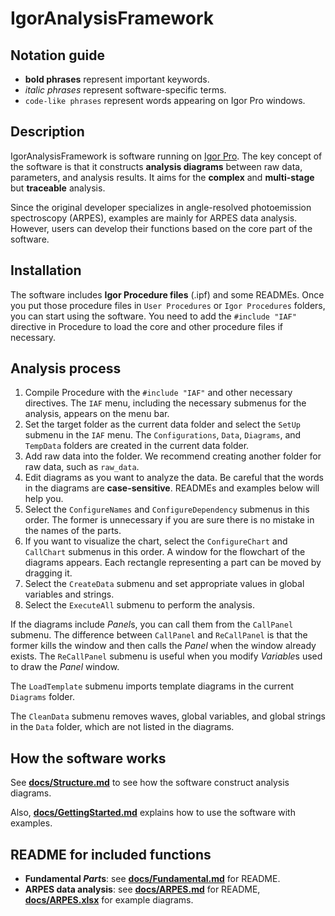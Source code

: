 # IgorAnalysisFramework

## Notation guide
- **bold phrases** represent important keywords.
- *italic phrases* represent software-specific terms.
- ```code-like phrases``` represent words appearing on Igor Pro windows.

## Description
IgorAnalysisFramework is software running on [Igor Pro](https://www.wavemetrics.com/).
The key concept of the software is that it constructs **analysis diagrams** between raw data, parameters, and analysis results.
It aims for the **complex** and **multi-stage** but **traceable** analysis.

Since the original developer specializes in angle-resolved photoemission spectroscopy (ARPES), examples are mainly for ARPES data analysis.
However, users can develop their functions based on the core part of the software.

## Installation

The software includes **Igor Procedure files** (.ipf) and some READMEs.
Once you put those procedure files in ```User Procedures``` or ```Igor Procedures``` folders, you can start using the software.
You need to add the ```#include "IAF"``` directive in Procedure to load the core and other procedure files if necessary.

## Analysis process
1. Compile Procedure with the ```#include "IAF"``` and other necessary directives. The ```IAF``` menu, including the necessary submenus for the analysis, appears on the menu bar.
1. Set the target folder as the current data folder and select the ```SetUp``` submenu in the ```IAF``` menu. The ```Configurations```, ```Data```, ```Diagrams```, and ```TempData``` folders are created in the current data folder.
1. Add raw data into the folder. We recommend creating another folder for raw data, such as ```raw_data```.
1. Edit diagrams as you want to analyze the data. Be careful that the words in the diagrams are **case-sensitive**. READMEs and examples below will help you.
1. Select the ```ConfigureNames``` and ```ConfigureDependency``` submenus in this order. The former is unnecessary if you are sure there is no mistake in the names of the parts.
1. If you want to visualize the chart, select the ```ConfigureChart``` and ```CallChart``` submenus in this order. A window for the flowchart of the diagrams appears. Each rectangle representing a part can be moved by dragging it.
1. Select the ```CreateData``` submenu and set appropriate values in global variables and strings.
1. Select the ```ExecuteAll``` submenu to perform the analysis.

If the diagrams include *Panel*s, you can call them from the ```CallPanel``` submenu.
The difference between ```CallPanel``` and ```ReCallPanel``` is that the former kills the window and then calls the *Panel* when the window already exists.
The ```ReCallPanel``` submenu is useful when you modify *Variable*s used to draw the *Panel* window.

The ```LoadTemplate``` submenu imports template diagrams in the current ```Diagrams``` folder.

The ```CleanData``` submenu removes waves, global variables, and global strings in the ```Data``` folder, which are not listed in the diagrams.

## How the software works

See [**docs/Structure.md**](docs/Structure.md) to see how the software construct analysis diagrams.

Also, [**docs/GettingStarted.md**](docs/GettingStarted.md) explains how to use the software with examples.

## README for included functions
- **Fundamental *Part*s**: see [**docs/Fundamental.md**](docs/Fundamental.md) for README.
- **ARPES data analysis**: see [**docs/ARPES.md**](docs/ARPES.md) for README, [**docs/ARPES.xlsx**](docs/ARPES.xlsx) for example diagrams.